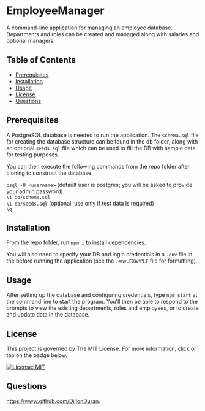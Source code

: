 # EmployeeManager

A command-line application for managing an employee database. Departments and roles can be created and managed along with salaries and optional managers.

## Table of Contents

- [Prerequisites](#prerequisites)
- [Installation](#installation)
- [Usage](#usage)
- [License](#license)
- [Questions](#questions)

## Prerequisites

A PostgreSQL database is needed to run the application. The `schema.sql` file for creating the database structure can be found in the db folder, along with an optional `seeds.sql` file which can be used to fill the DB with sample data for testing purposes.

You can then execute the following commands from the repo folder after cloning to construct the database:

`psql -U <username>` (default user is postgres; you will be asked to provide your admin password)<br>
`\i db/schema.sql`<br>
`\i db/seeds.sql` (optional; use only if test data is required)<br>
`\q`

## Installation

From the repo folder, run `npm i` to install dependencies.

You will also need to specify your DB and login credentials in a `.env` file in the before running the application (see the `.env.EXAMPLE` file for formatting).

## Usage

After setting up the database and configuring credentials, type `npm start` at the command line to start the program. You'll then be able to respond to the prompts to view the existing departments, roles and employees, or to create and update data in the database.

## License

This project is governed by The MIT License. For more information, click or tap on the badge below.

[![License: MIT](https://img.shields.io/badge/License-MIT-yellow.svg)](https://opensource.org/licenses/MIT)

## Questions

https://www.github.com/DillonDuran.
